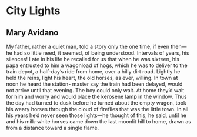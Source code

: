# City Lights
## Mary Avidano
My father, rather a quiet man,
told a story only the one time,
if even then—he had so little
need, it seemed, of being understood.
Intervals of years, his silences!
Late in his life he recalled for us
that when he was sixteen, his papa
entrusted to him a wagonload
of hogs, which he was to deliver
to the train depot, a half-day’s ride
from home, over a hilly dirt road.
Lightly he held the reins, light his heart,
the old horses, as ever, willing.
In town at noon he heard the station-
master say the train had been delayed,
would not arrive until that evening.
The boy could only wait. At home they’d
wait for him and worry and would place
the kerosene lamp in the window.
Thus the day had turned to dusk before
he turned about the empty wagon,
took his weary horses through the cloud
of fireflies that was the little town.
In all his years he’d never seen those
lights—he thought of this, he said, until
he and his milk-white horses came down
the last moonlit hill to home, drawn as
from a distance toward a single flame.